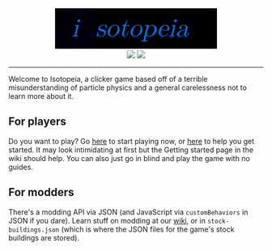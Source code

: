 <div align="center"><img src="img/logolong.png" style="height: 5rem;" /><br />
<img src="https://github.com/Isotopeia/Isotopeia/actions/workflows/main.yml/badge.svg" />&nbsp;<img src="https://img.shields.io/badge/latest_version-v1.12.1-lime" /></div>
<hr />

Welcome to Isotopeia, a clicker game based off of a terrible misunderstanding of particle physics and a general carelessness not to learn more about it.
<h2>For players</h2>
Do you want to play? Go <a href="https://isotopeia.matthy.dev//">here</a> to start playing now, or <a href="https://github.com/matthyno/Isotopeia/wiki/Getting-Started">here</a> to help you get started. It may look intimidating at first but the Getting started page in the wiki should help. You can also just go in blind and play the game with no guides.
<h2>For modders</h2>
There's a modding API via JSON (and JavaScript via <code>customBehaviors</code> in JSON if you dare). Learn stuff on modding at our <a href="https://github.com/matthyno/Isotopeia/wiki/Modding">wiki</a>, or in <code>stock-buildings.json</code> (which is where the JSON files for the game's stock buildings are stored).
